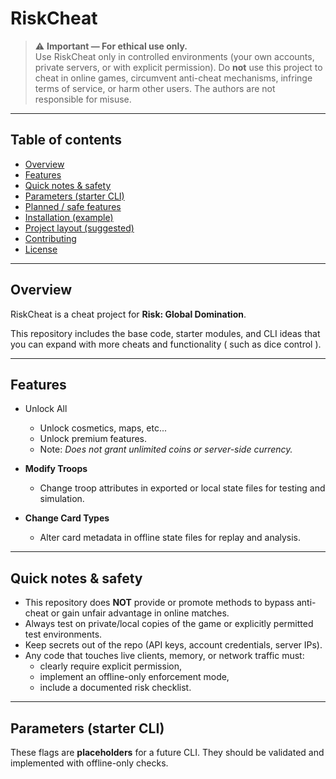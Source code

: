 # RiskCheat
> ⚠️ **Important — For ethical use only.**  
> Use RiskCheat only in controlled environments (your own accounts, private servers, or with explicit permission). Do **not** use this project to cheat in online games, circumvent anti-cheat mechanisms, infringe terms of service, or harm other users. The authors are not responsible for misuse.

---

## Table of contents

- [Overview](#overview)  
- [Features](#features)  
- [Quick notes & safety](#quick-notes--safety)  
- [Parameters (starter CLI)](#parameters-starter-cli)  
- [Planned / safe features](#planned--safe-features)  
- [Installation (example)](#installation-example)  
- [Project layout (suggested)](#project-layout-suggested)  
- [Contributing](#contributing)  
- [License](#license)

---

## Overview

 RiskCheat is a cheat project for **Risk: Global Domination**. 
 
 This repository includes the base code, starter modules, and CLI ideas that you can expand with more cheats and functionality ( such as dice control ).  
 
---

## Features

- Unlock All 
  - Unlock cosmetics, maps, etc...
  - Unlock premium features.  
  - Note: *Does not grant unlimited coins or server-side currency.*

- **Modify Troops**  
  - Change troop attributes in exported or local state files for testing and simulation.

- **Change Card Types**  
  - Alter card metadata in offline state files for replay and analysis.

---

## Quick notes & safety

- This repository does **NOT** provide or promote methods to bypass anti-cheat or gain unfair advantage in online matches.  
- Always test on private/local copies of the game or explicitly permitted test environments.  
- Keep secrets out of the repo (API keys, account credentials, server IPs).  
- Any code that touches live clients, memory, or network traffic must:
  - clearly require explicit permission,
  - implement an offline-only enforcement mode,
  - include a documented risk checklist.

---

## Parameters (starter CLI)

These flags are **placeholders** for a future CLI. They should be validated and implemented with offline-only checks.

